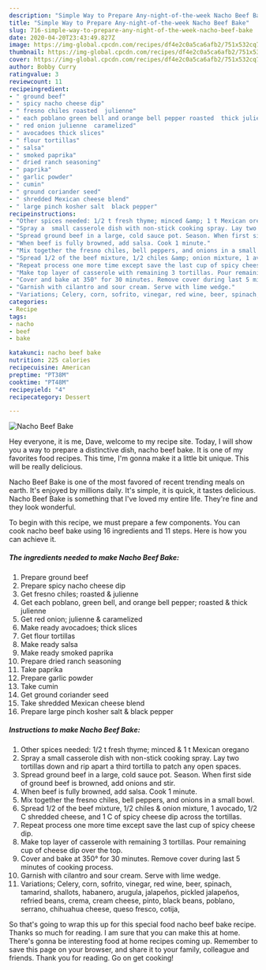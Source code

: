 ```yaml
---
description: "Simple Way to Prepare Any-night-of-the-week Nacho Beef Bake"
title: "Simple Way to Prepare Any-night-of-the-week Nacho Beef Bake"
slug: 716-simple-way-to-prepare-any-night-of-the-week-nacho-beef-bake
date: 2020-04-20T23:43:49.827Z
image: https://img-global.cpcdn.com/recipes/df4e2c0a5ca6afb2/751x532cq70/nacho-beef-bake-recipe-main-photo.jpg
thumbnail: https://img-global.cpcdn.com/recipes/df4e2c0a5ca6afb2/751x532cq70/nacho-beef-bake-recipe-main-photo.jpg
cover: https://img-global.cpcdn.com/recipes/df4e2c0a5ca6afb2/751x532cq70/nacho-beef-bake-recipe-main-photo.jpg
author: Bobby Curry
ratingvalue: 3
reviewcount: 11
recipeingredient:
- " ground beef"
- " spicy nacho cheese dip"
- " fresno chiles roasted  julienne"
- " each poblano green bell and orange bell pepper roasted  thick julienne"
- " red onion julienne  caramelized"
- " avocadoes thick slices"
- " flour tortillas"
- " salsa"
- " smoked paprika"
- " dried ranch seasoning"
- " paprika"
- " garlic powder"
- " cumin"
- " ground coriander seed"
- " shredded Mexican cheese blend"
- " large pinch kosher salt  black pepper"
recipeinstructions:
- "Other spices needed: 1/2 t fresh thyme; minced &amp; 1 t Mexican oregano"
- "Spray a  small casserole dish with non-stick cooking spray. Lay two tortillas down and rip apart a third tortilla to patch any open spaces."
- "Spread ground beef in a large, cold sauce pot. Season. When first side of ground beef is browned, add onions and stir."
- "When beef is fully browned, add salsa. Cook 1 minute."
- "Mix together the fresno chiles, bell peppers, and onions in a small bowl."
- "Spread 1/2 of the beef mixture, 1/2 chiles &amp; onion mixture, 1 avocado, 1/2 C shredded cheese, and 1 C of spicy cheese dip across the tortillas."
- "Repeat process one more time except save the last cup of spicy cheese dip."
- "Make top layer of casserole with remaining 3 tortillas. Pour remaining cup of cheese dip over the top."
- "Cover and bake at 350° for 30 minutes. Remove cover during last 5 minutes of cooking process."
- "Garnish with cilantro and sour cream. Serve with lime wedge."
- "Variations; Celery, corn, sofrito, vinegar, red wine, beer, spinach, tamarind, shallots, habanero, arugula, jalapeños, pickled jalapeños, refried beans, crema, cream cheese, pinto, black beans, poblano, serrano, chihuahua cheese, queso fresco, cotija,"
categories:
- Recipe
tags:
- nacho
- beef
- bake

katakunci: nacho beef bake 
nutrition: 225 calories
recipecuisine: American
preptime: "PT38M"
cooktime: "PT48M"
recipeyield: "4"
recipecategory: Dessert

---
```



![Nacho Beef Bake](https://img-global.cpcdn.com/recipes/df4e2c0a5ca6afb2/751x532cq70/nacho-beef-bake-recipe-main-photo.jpg)

Hey everyone, it is me, Dave, welcome to my recipe site. Today, I will show you a way to prepare a distinctive dish, nacho beef bake. It is one of my favorites food recipes. This time, I'm gonna make it a little bit unique. This will be really delicious.

Nacho Beef Bake is one of the most favored of recent trending meals on earth. It's enjoyed by millions daily. It's simple, it is quick, it tastes delicious. Nacho Beef Bake is something that I've loved my entire life. They're fine and they look wonderful.




To begin with this recipe, we must prepare a few components. You can cook nacho beef bake using 16 ingredients and 11 steps. Here is how you can achieve it.

<!--inarticleads1-->

##### The ingredients needed to make Nacho Beef Bake:

1. Prepare  ground beef
1. Prepare  spicy nacho cheese dip
1. Get  fresno chiles; roasted &amp; julienne
1. Get  each poblano, green bell, and orange bell pepper; roasted &amp; thick julienne
1. Get  red onion; julienne &amp; caramelized
1. Make ready  avocadoes; thick slices
1. Get  flour tortillas
1. Make ready  salsa
1. Make ready  smoked paprika
1. Prepare  dried ranch seasoning
1. Take  paprika
1. Prepare  garlic powder
1. Take  cumin
1. Get  ground coriander seed
1. Take  shredded Mexican cheese blend
1. Prepare  large pinch kosher salt &amp; black pepper




<!--inarticleads2-->

##### Instructions to make Nacho Beef Bake:

1. Other spices needed: 1/2 t fresh thyme; minced &amp; 1 t Mexican oregano
1. Spray a  small casserole dish with non-stick cooking spray. Lay two tortillas down and rip apart a third tortilla to patch any open spaces.
1. Spread ground beef in a large, cold sauce pot. Season. When first side of ground beef is browned, add onions and stir.
1. When beef is fully browned, add salsa. Cook 1 minute.
1. Mix together the fresno chiles, bell peppers, and onions in a small bowl.
1. Spread 1/2 of the beef mixture, 1/2 chiles &amp; onion mixture, 1 avocado, 1/2 C shredded cheese, and 1 C of spicy cheese dip across the tortillas.
1. Repeat process one more time except save the last cup of spicy cheese dip.
1. Make top layer of casserole with remaining 3 tortillas. Pour remaining cup of cheese dip over the top.
1. Cover and bake at 350° for 30 minutes. Remove cover during last 5 minutes of cooking process.
1. Garnish with cilantro and sour cream. Serve with lime wedge.
1. Variations; Celery, corn, sofrito, vinegar, red wine, beer, spinach, tamarind, shallots, habanero, arugula, jalapeños, pickled jalapeños, refried beans, crema, cream cheese, pinto, black beans, poblano, serrano, chihuahua cheese, queso fresco, cotija,




So that's going to wrap this up for this special food nacho beef bake recipe. Thanks so much for reading. I am sure that you can make this at home. There's gonna be interesting food at home recipes coming up. Remember to save this page on your browser, and share it to your family, colleague and friends. Thank you for reading. Go on get cooking!
